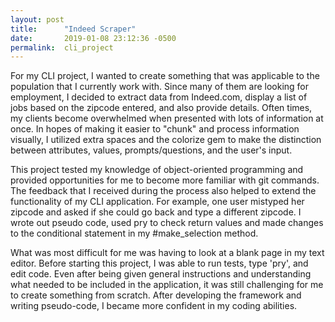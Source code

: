 ```yaml
---
layout: post
title:      "Indeed Scraper"
date:       2019-01-08 23:12:36 -0500
permalink:  cli_project
---
```


For my CLI project, I wanted to create something that was applicable to the population that I currently work with. Since many of them are looking for employment, I decided to extract data from Indeed.com, display a list of jobs based on the zipcode entered, and also provide details. Often times, my clients become overwhelmed when presented with lots of information at once. In hopes of making it easier to "chunk" and process information visually, I utilized extra spaces and the colorize gem to make the distinction between attributes, values, prompts/questions, and the user's input.

This project tested my knowledge of object-oriented programming and provided opportunities for me to become more familiar with git commands. The feedback that I received during the process also helped to extend the functionality of my CLI application. For example, one user mistyped her zipcode and asked if she could go back and type a different zipcode. I wrote out pseudo code, used pry to check return values and made changes to the conditional statement in my #make_selection method.

What was most difficult for me was having to look at a blank page in my text editor. Before starting this project, I was able to run tests, type 'pry', and edit code. Even after being given general instructions and understanding what needed to be included in the application, it was still challenging for me to create something from scratch. After developing the framework and writing pseudo-code, I became more confident in my coding abilities.
